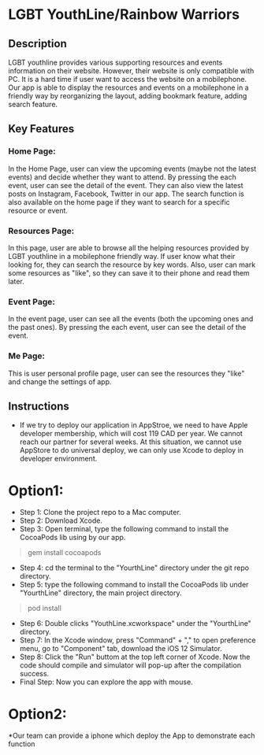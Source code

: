 # LGBT YouthLine/Rainbow Warriors

## Description 
LGBT youthline provides various supporting resources and events information on their website. However, their website is only compatible with PC. It is a hard time if user want to access the website on a mobilephone. Our app is able to display the resources and events on a mobilephone in a friendly way by reorganizing the layout, adding bookmark feature, adding search feature.

## Key Features
### Home Page:
In the Home Page, user can view the upcoming events (maybe not the latest events) and decide whether they want to attend. By pressing the each event, user can see the detail of the event. They can also view the latest posts on Instagram, Facebook, Twitter in our app. The search function is also available on the home page if they want to search for a specific resource or event.

### Resources Page:
In this page, user are able to browse all the helping resources provided by LGBT youthline in a mobilephone friendly way. If user know what their looking for, they can search the resource by key words. Also, user can mark some resources as "like", so they can save it to their phone and read them later.

### Event Page:
In the event page, user can see all the events (both the upcoming ones and the past ones). By pressing the each event, user can see the detail of the event.

### Me Page:
This is user personal profile page, user can see the resources they "like" and change the settings of app.

## Instructions
 * If we try to deploy our application in AppStroe, we need to have Apple developer membership, which will cost
 119 CAD per year. We cannot reach our partner for several weeks. At this situation, we cannot use AppStore to do universal
 deploy, we can only use Xcode to deploy in developer environment.
 # Option1:
* Step 1: Clone the project repo to a Mac computer.
* Step 2: Download Xcode.
* Step 3: Open terminal, type the following command to install the CocoaPods lib using by our app.
> gem install cocoapods
* Step 4: cd the terminal to the "YourthLine" directory under the git repo directory.
* Step 5: type the following command to install the CocoaPods lib under "YourthLine" directory, the main project directory.
> pod install
* Step 6: Double clicks "YouthLine.xcworkspace" under the "YourthLine" directory.
* Step 7: In the Xcode window, press "Command" + "," to open preference menu, go to "Component" tab, download the iOS 12 Simulator.
* Step 8: Click the "Run" buttom at the top left corner of Xcode. Now the code should compile and simulator will pop-up after the compilation success.
* Final Step: Now you can explore the app with mouse.
# Option2:
*Our team can provide a iphone which deploy the App to demonstrate each function
